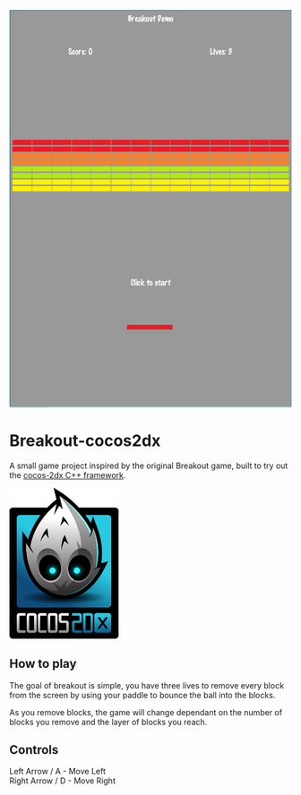 ![screenshot](https://raw.githubusercontent.com/CJoriginal/Breakout-cocos2dx/master/Resources/screenshot.png?token=ABSCEK3PC7QYEMYN4FLQGP246QVWQ)

# Breakout-cocos2dx
A small game project inspired by the original Breakout game, built to try out the [cocos-2dx C++ framework](https://cocos2d-x.org/products#cocos2d-x).

![cocos2dx](https://raw.githubusercontent.com/CJoriginal/Breakout-cocos2dx/master/Resources/HelloWorld.png?token=ABSCEK2HMDML4W6MOAYN74K46QRB6)

## How to play

The goal of breakout is simple, you have three lives to remove every block from the screen by using your paddle to bounce the ball into
the blocks.

As you remove blocks, the game will change dependant on the number of blocks you remove and the layer of blocks you reach.

## Controls

Left Arrow / A - Move Left  
Right Arrow / D - Move Right 
